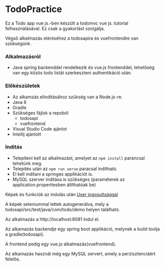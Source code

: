 # TodoPractice
Ez a Todo app vue js.-ben készült a todomvc vue js. tutorial felhasználásával. Ez csak a gyakorlást szolgálja.

Végső alkalmazás eléréséhez a todosapira és vuefrontendre van szükségünk.

### Alkalmazásról
- Java spring backenddel rendelkezik és vue.js frontenddel, lehetőség van egy közös todo listát szerkeszteni authentikáció után.

### Előkészületek

- Az alkamzás elindításához szükség van a Node.js-re.
- Java 8
- Gradle
- Szükséges fájlok a repoból 
    - todosapi
    - vuefrontend
- Visual Studio Code ajánlot
- Intellij ajánlott

### Inditás

- Telepíteni kell az alkalmazást, amelyet az `npm install` parancsal tehetünk meg.
- Telepítés után az `npm run serve` paracsal indítható.
- El kell indítani a springes applikációt is.
- MySQL szerver indítása is szükséges (paraméterek az application.propertiesben állíthatóak be)

Képek és funkciók az indulás után [User jogosultsággal](https://github.com/krisztofertoth/TodoPractice/tree/master/todosapi)

A képek seleniummal lettek autogenerálva, mely a todosapi/src/test/java/com/todo/demo helyen található.

Az alkalmazás a http://localhost:8081 indul el.

Az alkamazás backendje egy spring boot applikáció, melynek a build toolja a gradle(todosapi).

A frontend pedig egy vue.js alkalmazás(vuefrontend).

Az alkamazás használ még egy MySQL servert, amely a perzisztenciáért felelős.
